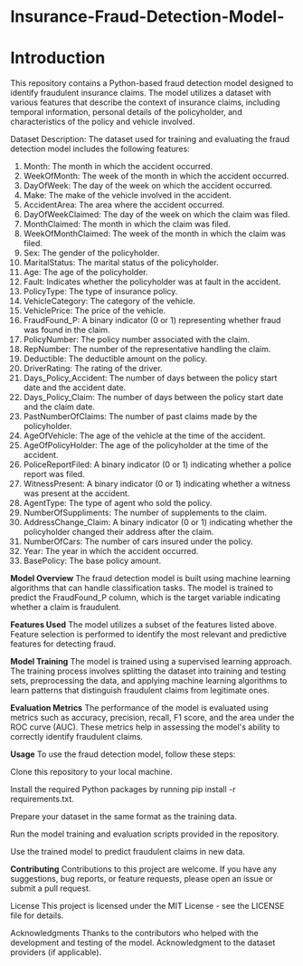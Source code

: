 # Insurance-Fraud-Detection-Model-


# Introduction
This repository contains a Python-based fraud detection model designed to identify fraudulent insurance claims. The model utilizes a dataset with various features that describe the context of insurance claims, including temporal information, personal details of the policyholder, and characteristics of the policy and vehicle involved.

Dataset Description:  The dataset used for training and evaluating the fraud detection model includes the following features:
1. Month: The month in which the accident occurred.
2. WeekOfMonth: The week of the month in which the accident occurred.
3. DayOfWeek: The day of the week on which the accident occurred.
4. Make: The make of the vehicle involved in the accident.
5. AccidentArea: The area where the accident occurred.
6. DayOfWeekClaimed: The day of the week on which the claim was filed.
7. MonthClaimed: The month in which the claim was filed.
8. WeekOfMonthClaimed: The week of the month in which the claim was filed.
9. Sex: The gender of the policyholder.
10. MaritalStatus: The marital status of the policyholder.
11. Age: The age of the policyholder.
12. Fault: Indicates whether the policyholder was at fault in the accident.
13. PolicyType: The type of insurance policy.
14. VehicleCategory: The category of the vehicle.
15. VehiclePrice: The price of the vehicle.
16. FraudFound_P: A binary indicator (0 or 1) representing whether fraud was found in the claim.
17. PolicyNumber: The policy number associated with the claim.
18. RepNumber: The number of the representative handling the claim.
19. Deductible: The deductible amount on the policy.
20. DriverRating: The rating of the driver.
21. Days_Policy_Accident: The number of days between the policy start date and the accident date.
22. Days_Policy_Claim: The number of days between the policy start date and the claim date.
23. PastNumberOfClaims: The number of past claims made by the policyholder.
24. AgeOfVehicle: The age of the vehicle at the time of the accident.
25. AgeOfPolicyHolder: The age of the policyholder at the time of the accident.
26. PoliceReportFiled: A binary indicator (0 or 1) indicating whether a police report was filed.
27. WitnessPresent: A binary indicator (0 or 1) indicating whether a witness was present at the accident.
28. AgentType: The type of agent who sold the policy.
29. NumberOfSuppliments: The number of supplements to the claim.
30. AddressChange_Claim: A binary indicator (0 or 1) indicating whether the policyholder changed their address after the claim.
31. NumberOfCars: The number of cars insured under the policy.
32. Year: The year in which the accident occurred.
33. BasePolicy: The base policy amount.

**Model Overview**
The fraud detection model is built using machine learning algorithms that can handle classification tasks. The model is trained to predict the FraudFound_P column, which is the target variable indicating whether a claim is fraudulent.

**Features Used**
The model utilizes a subset of the features listed above. Feature selection is performed to identify the most relevant and predictive features for detecting fraud.

**Model Training**
The model is trained using a supervised learning approach. The training process involves splitting the dataset into training and testing sets, preprocessing the data, and applying machine learning algorithms to learn patterns that distinguish fraudulent claims from legitimate ones.

**Evaluation Metrics**
The performance of the model is evaluated using metrics such as accuracy, precision, recall, F1 score, and the area under the ROC curve (AUC). These metrics help in assessing the model's ability to correctly identify fraudulent claims.

**Usage**
To use the fraud detection model, follow these steps:

Clone this repository to your local machine.

Install the required Python packages by running pip install -r requirements.txt.

Prepare your dataset in the same format as the training data.

Run the model training and evaluation scripts provided in the repository.

Use the trained model to predict fraudulent claims in new data.

**Contributing**
Contributions to this project are welcome. If you have any suggestions, bug reports, or feature requests, please open an issue or submit a pull request.

License
This project is licensed under the MIT License - see the LICENSE file for details.

Acknowledgments
Thanks to the contributors who helped with the development and testing of the model.
Acknowledgment to the dataset providers (if applicable).
